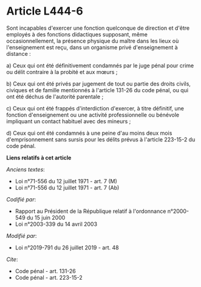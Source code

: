 # Article L444-6

Sont incapables d'exercer une fonction quelconque de direction et d'être employés à des fonctions didactiques supposant, même
occasionnellement, la présence physique du maître dans les lieux où l'enseignement est reçu, dans un organisme privé
d'enseignement à distance :

a) Ceux qui ont été définitivement condamnés par le juge pénal pour crime ou délit contraire à la probité et aux mœurs ;

b) Ceux qui ont été privés par jugement de tout ou partie des droits civils, civiques et de famille mentionnés à l'article
131-26 du code pénal, ou qui ont été déchus de l'autorité parentale ;

c) Ceux qui ont été frappés d'interdiction d'exercer, à titre définitif, une fonction d'enseignement ou une activité
professionnelle ou bénévole impliquant un contact habituel avec des mineurs ;

d) Ceux qui ont été condamnés à une peine d'au moins deux mois d'emprisonnement sans sursis pour les délits prévus à
l'article 223-15-2 du code pénal.

**Liens relatifs à cet article**

_Anciens textes_:

  - Loi n°71-556 du 12 juillet 1971 - art. 7 (M)
  - Loi n°71-556 du 12 juillet 1971 - art. 7 (Ab)

_Codifié par_:

  - Rapport au Président de la République relatif à l'ordonnance n°2000-549 du 15 juin 2000
  - Loi n°2003-339 du 14 avril 2003

_Modifié par_:

  - Loi n°2019-791 du 26 juillet 2019 - art. 48

_Cite_:

  - Code pénal - art. 131-26
  - Code pénal - art. 223-15-2
